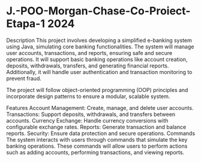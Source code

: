 # J.-POO-Morgan-Chase-Co-Proiect-Etapa-1 2024
Description
This project involves developing a simplified e-banking system using Java, simulating core banking functionalities. The system will manage user accounts, transactions, and reports, ensuring safe and secure operations. It will support basic banking operations like account creation, deposits, withdrawals, transfers, and generating financial reports. Additionally, it will handle user authentication and transaction monitoring to prevent fraud.

The project will follow object-oriented programming (OOP) principles and incorporate design patterns to ensure a modular, scalable system.

Features
Account Management: Create, manage, and delete user accounts.
Transactions: Support deposits, withdrawals, and transfers between accounts.
Currency Exchange: Handle currency conversions with configurable exchange rates.
Reports: Generate transaction and balance reports.
Security: Ensure data protection and secure operations.
Commands
The system interacts with users through commands that simulate the key banking operations. These commands will allow users to perform actions such as adding accounts, performing transactions, and viewing reports.
